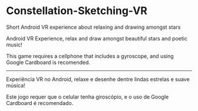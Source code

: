 # Constellation-Sketching-VR
Short Android VR experience about relaxing and drawing amongst stars


Android VR Experience, relax and draw amongst beautiful stars and poetic music!

This game requires a cellphone that includes a gyroscope, and using Google Cardboard is recomended.

-----------
Experiência VR no Android, relaxe e desenhe dentre lindas estrelas e suave música!

Este jogo requer que o celular tenha giroscópio, e o uso de Google Cardboard é recomendado.


